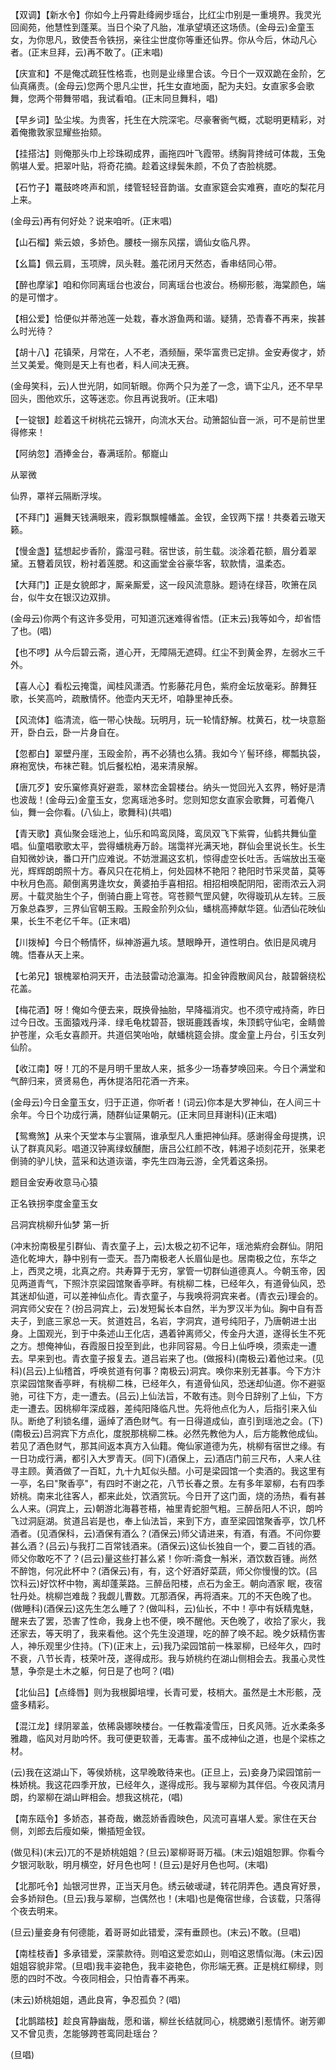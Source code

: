 <!-- { "loadSidebar": true } -->
【双调】【新水令】你如今上丹霄赴绛阙步瑶台，比红尘巾别是一重境界。我灵光回阆苑，他慧性到蓬莱。当日个染了凡胎，准承望填还这场债。(金母云)金童玉女，为你思凡，致使吾令铁拐，亲往尘世度你等重还仙界。你从今后，休动凡心者。(正末旦拜，云)再不敢了。(正末唱)

【庆宣和】不是俺忒疏狂性格乖，也则是业缘里合该。今日个一双双跪在金阶，乞仙真痛责。(金母云)您两个思凡尘世，托生女直地面，配为夫妇。女直家多会歌舞，您两个带舞带唱，我试看咱。(正末同旦舞科，唱)

【早乡词】坠尘埃。为贵客，托生在大院深宅。尽豪奢衠气概，忒聪明更精彩，对着俺撒敦家显耀些抬颏。

【挂搭沽】则俺那头巾上珍珠砌成界，画拖四叶飞霞带。绣胸背搀绒可体裁，玉兔鹘堪人爱。把翠叶贴，将奇花摘。趁着这绿鬓朱颜，不负了杏脸桃腮。

【石竹子】鼍鼓咚咚声和凯，缕管轻轻音韵谐。女直家筵会实难赛，直吃的梨花月上来。

(金母云)再有何好处？说来咱听。(正末唱)

【山石榴】紫云娘，多娇色。腰枝一搦东风摆，谪仙女临凡界。

【幺篇】佩云肩，玉项牌，凤头鞋。羞花闭月天然态，香串结同心带。

【醉也摩挲】咱和你同离瑶台也波台，同离瑶台也波台。杨柳形骸，海棠颜色，端的是可憎才。

【相公爱】恰便似并蒂池莲一处栽，春水游鱼两和谐。疑猜，恐青春不再来，挨甚么时光待？

【胡十八】花镇荣，月常在，人不老，酒频酾，荣华富贵已定排。金安寿俊才，娇兰又美爱。俺则是天上有也者，料人间决无赛。

(金母笑科，云)人世光阴，如同斩眼。你两个只为差了一念，谪下尘凡，还不早早回头，图他欢乐，这等迷恋。你且再说我听。(正末唱)

【一锭银】趁着这千树桃花云锦开，向流水天台。动箫韶仙音一派，可不是前世里得修来！

【阿纳忽】酒捧金台，春满瑶阶。郁巃山

从翠微

仙界，罩祥云隔断浮埃。

【不拜门】遍舞天钱满眼来，霞彩飘飘幢幡盖。金钗，金钗两下摆！共奏着云璈天籁。

【慢金盏】猛想起步香阶，露湿弓鞋。宿世该，前生载。淡涂着花额，眉分着翠黛。五簪着凤钗，粉衬着莲腮。和这画堂金谷豪华客，软款情，温柔态。

【大拜门】正是女貌郎才，厮亲厮爱，这一段风流意脉。题诗在绿苔，吹箫在凤台，似牛女在银汉边双排。

(金母云)你两个有这许多受用，可知道沉迷难得省悟。(正末云)我等如今，却省悟了也。(唱)

【也不啰】从今后碧云斋，道心开，无障隔无遮碍。红尘不到黄金界，左弱水三千外。

【喜人心】看松云掩霭，闻桂风潇洒。竹影藤花月色，紫府金坛放毫彩。醉舞狂歌，长笑高吟，疏散情怀。他壶内天无坏，咱静里神氏泰。

【风流体】临清流，临一带心快哉。玩明月，玩一轮情舒解。枕黄石，枕一块意豁开，卧白云，卧一片身自在。

【忽都白】翠壁丹崖，玉殴金阶，再不必猜也么猜。我如今丫髻环绦，椰瓢执袋，麻袍宽快，布袜芒鞋。饥后餐松柏，渴来清泉解。

【唐兀歹】安乐窠修真好避乖，翠林峦金碧楼台。纳头一觉回光入玄界，畅好是清也波哉！(金母云)金童玉女，您离瑶池多时。您则知您女直家会歌舞，可着俺八仙，舞一会你看。(八仙上，歌舞科)(共唱)

【青天歌】真仙聚会瑶池上，仙乐和鸣鸾凤降，鸾凤双飞下紫霄，仙鹤共舞仙童唱。仙童唱歌歌太平，尝得蟠桃寿万龄。瑞霭祥光满天地，群仙会里说长生。长生自知微妙诀，番口开门应难说。不妨泄漏这玄机，惊得虚空长吐舌。舌端放出玉毫光，辉辉朗朗照十方。春风只在花梢上，何处园林不艳阳？艳阳时节采灵苗，莫等中秋月色高。颠倒离男逢坎女，黄婆拍手喜相招。相招相唤配阴阳，密雨浓云入洞房。十载灵胎生个子，倒骑白鹿上穹苍。穹苍颢气罡风健，吹得璇玑从左转。三辰万象总森罗，三界仙官朝玉殿。玉殿金阶列众仙，蟠桃高捧献华筵。仙洒仙花映仙果，长生不老亿千年。(正末唱)

【川拨棹】今日个畅情怀，纵神游遍九垓。慧眼睁开，道性明白。依旧是风魂月魄。悟春从天上来。

【七弟兄】银槐翠柏洞天开，击法鼓雷动沧瀛海。扣金钟霞散阆风台，敲碧磐绕松花盖。

【梅花酒】呀！俺如今便去来，既换骨抽胎，早降福消灾。也不须守戒持斋，昨日过今日改。玉面猿戏丹泽．绿毛龟枕碧苔，银斑鹿践香埃，朱顶鹤守仙宅，金睛兽护苍崖，众毛女喜颜开。共道侣笑咍咍，献蟠桃筵会排。度金童上丹台，引玉女列仙阶。

【收江南】呀！兀的不是月明千里故人来，抵多少一场春梦唤回来。今日个满堂和气醉归来，贤贤易色，再休提洛阳花酒一齐来。

(金母云)今日金童玉女，归于正道，你听者！(词云)你本是大罗神仙，在人间三十余年。今日个功成行满，随群仙证果朝元。(正末同旦拜谢科)(正末唱)

【鸳鸯煞】从来个天堂本与尘寰隔，谁承型凡人重把神仙拜。感谢得金母提携，识认了群真风彩。唱道汉钟离绿蚁醺酣，唐吕公红颜不改，韩湘子顷刻花开，张果老倒骑的驴儿快，蓝采和达道诙谐，李先生四海云游，全凭着这条拐。

题目金安寿收意马心猿

正名铁拐李度金童玉女
　

吕洞宾桃柳升仙梦
第一折

(冲末扮南极星引群仙、青衣童子上，云)太极之初不记年，瑶池紫府会群仙。阴阳造化乾坤大，静中别有一壶天。吾乃南极老人长眉仙是也。居南极之位，东华之上，西灵之境，北真之府。共寿算于无穷，掌管一切群仙道德真人。今朝玉帝，因见两道青气，下照汴京梁园馆聚香亭畔。有桃柳二株，已经年久，有道骨仙风，恐其迷却仙道，可以差神仙点化。青衣童子，与我唤将洞宾来者。(青衣云)理会的。洞宾师父安在？(扮吕洞宾上，云)发短髯长本自然，半为罗汉半为仙。胸中自有吾夫子，到底三家总一天。贫道姓吕，名岩，字洞宾，道号纯阳子，乃唐朝进士出身。上国观光，到于中条述山王化店，遇着钟离师父，传金丹大道，遂得长生不死之方。想俺神仙，吞霞服日投至到此，也非同容易。今日上仙呼唤，须索走一遭去。早来到也。青衣童子报复去。道吕岩来了也。(做报科)(南极云)着他过来。(见科)(吕云)上仙稽首，呼唤贫道有何事？南极云)洞宾。唤你来别无甚事。今下方汴京梁园馆聚香亭畔，有桃柳二株，已经年久，有道骨仙风，恐迷却仙道。你不避驱驰，可往下方，走一遭去。(吕云)上仙法旨，不敢有违。则今日辞别了上仙，下方走一遭去。因桃柳年深成器，差纯阳降临凡世。先将他点化为人，后指引来入仙队。断绝了利锁名缰，逼绰了酒色财气。有一日得道成仙，直引到瑶池之会。(下)(南极云)吕洞宾下方点化，度脱那桃柳二株。必然先教他为人，后方能教他成仙。若见了酒色财气，那其间返本真方入仙籍。俺仙家道德为先，桃柳有宿世之缘。有一日功成行满，都引入大罗青天。(同下)(酒保上，云)酒店门前三尺布，人来人往寻主顾。黄酒做了一百缸，九十九缸似头醋。小可是梁园馆一个卖酒的。我这里有一亭，名曰"聚香亭"，有四时不谢之花，八节长春之景。左有多年翠柳，右有四季娇桃。南来北往客人，都来此处，饮酒赏玩。今日开了这门面，烧的汤热，看有甚么人来。(洞宾上，云)朝游北海暮苍梧，袖里青蛇胆气粗。三醉岳阳人不识，朗吟飞过洞庭湖。贫道吕岩是也，奉上仙法旨，来到下方，直至梁园馆聚香亭，饮几杯酒者。(见酒保科，云)酒保有酒么？(酒保云)师父请进来，有酒，有酒。不问你要甚么酒？(吕云)与我打二百常钱酒来。(酒保云)这仙长独自一个，要二百钱的酒。师父你敢吃不了？(吕云)量这些打甚么紧！你听:斋食一斛米，酒饮数百锺。尚然不醉饱，何况此杯中？(酒保云)有，有，这个好酒好菜蔬，师父你慢慢的饮。(吕饮科云)好饮杯中物，离却蓬莱路。三醉岳阳楼，点石为金王。朝向酒家
眠，夜宿牡丹处。桃柳岂难哉？我觑儿曹数。兀那酒保，再将酒来。兀的不天色晚了也。(做睡科)(酒保云)这先生怎么睡了？(做叫科，云)仙长，不中！亭中有妖精鬼魅，醒来去了罢，恐害了性命，我身上也不便，唤不醒他。天色晚了，收拾了家火，我还家去，等天明了，我来看他。这个先生没道理，吃的醉了唤不起。晚夕妖精伤害人，神乐观里少住持。(下)(正末上，云)我乃梁园馆前一株翠柳，已经年久，四时不衰，八节长青，枝荣叶茂，遂得成形。我与娇桃约在湖山侧相会去。我虽心灵性慧，争奈是土木之躯，何日是了也呵？(唱)

【北仙吕】【点绛唇】则为我根脚培埋，长青可爱，枝梢大。虽然是土木形骸，茂盛多精彩。

【混江龙】绿阴翠盖，依稀袅娜映楼台。一任教霜凌雪压，日炙风筛。近水柔条多雅趣，临风对月助吟怀。我可便更软善，无毒害。虽不成神仙之道，也是个梁栋之材。

(云)我在这湖山下，等侯娇桃，这早晚敢待来也。(正旦上，云)妾身乃梁园馆前一株娇桃。我这花四季开放，已经年久，遂得成形。我与翠柳为其伴侣。今夜风清月朗，约翠柳在湖山畔相会。想我这桃花，(唱)

【南东瓯令】多娇态，甚奇哉，嫩蕊娇香霞映色，风流可喜堪人爱。家住在天台侧，刘郎去后瘦如柴，懒插短金钗。

(做见科)(末云)兀的不是娇桃姐姐？(旦云)翠柳哥哥万福。(末云)姐姐恕罪。你看今夕银河耿耿，明月横空，好月色也呵！(旦云)是好月色也呵。(末唱)

【北那吒令】灿银河世界，正当天月色。绣云破叆叇，转花阴弄色。遇良宵好景，会多娇辩色。(旦云)我与翠柳，岂偶然也！(末唱)也是俺宿世缘，合该载，只落得个夜去明来。

(旦云)量妾身有何德能，着哥哥如此错爱，深有垂顾也。(末云)不敢。(旦唱)

【南桂枝香】多承错爱，深蒙款待。则咱这爱恋如山，则咱这恩情似海。(末云)因姐姐容貌非常。(旦唱)我丰姿艳色，我丰姿艳色，你形端无赛。正是桃红柳绿，则愿的四时不改。今夜同相会，只怕青春不再来。

(末云)娇桃姐姐，遇此良宵，争忍孤负？(唱)

【北鹊踏枝】趁良宵静幽哉，愿和谐，柳丝长结就同心，桃腮嫩引惹情怀。谢芳卿又不曾见责，怎能够跨苍鸾同赴瑶台？

(旦唱)

